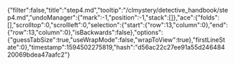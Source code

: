 {"filter":false,"title":"step4.md","tooltip":"/clmystery/detective_handbook/step4.md","undoManager":{"mark":-1,"position":-1,"stack":[]},"ace":{"folds":[],"scrolltop":0,"scrollleft":0,"selection":{"start":{"row":13,"column":0},"end":{"row":13,"column":0},"isBackwards":false},"options":{"guessTabSize":true,"useWrapMode":false,"wrapToView":true},"firstLineState":0},"timestamp":1594502275819,"hash":"d56ac22c27ee91a55d24648420069bdea47aafc2"}